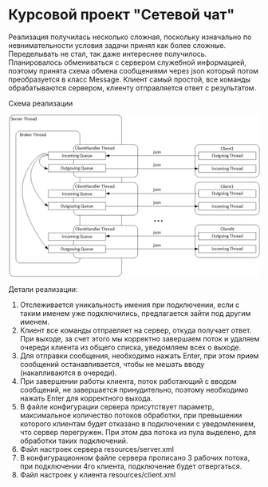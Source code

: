 # Курсовой проект "Сетевой чат"


Реализация получилась несколько сложная, поскольку изначально по невнимательности условия задачи принял как более сложные. Переделывать не стал, так даже интереснее получилось.  
Планировалось обмениваться с сервером служебной информацией, поэтому принята схема обмена сообщениями через json который потом преобразуется в класс Message. Клиент самый простой, все команды обрабатываются сервером, клиенту отправляется ответ с результатом.   

Схема реализации

![Схема реализации](NetChatScheme.jpg)


Детали реализации:  
1. Отслеживается уникальность имения при подключении, если с таким именем уже подключились, предлагается зайти под другим именем.  
2. Клиент все команды отправляет на сервер, откуда получает ответ. При выходе, за счет этого мы корректно завершаем поток и удаляем очереди клиента из общего списка, уведомляем всех о выходе.  
3. Для отправки сообщения, необходимо нажать Enter, при этом прием сообщений останавливается, чтобы не мешать вводу (накапливаются в очереди).
4. При завершении работы клиента, поток работающий с вводом сообщений, не завершается принудительно, поэтому необходимо нажать Enter для корректного выхода. 
5. В файле конфигурации сервера присутствует параметр, максимальное количество потоков обработки, при превышении которого клиентам будет отказано в подключении с уведомлением, что сервер перегружен. При этом два потока из пула выделено, для обработки таких подключений.   
6. Файл настроек сервера resources/server.xml
7. В конфигурационном файле сервера прописано 3 рабочих потока, при подключении 4го клиента, подключение будет отвергаться.
8. Файл настроек у клиента resources/client.xml

